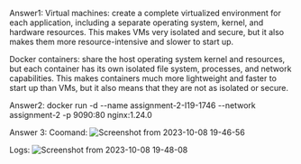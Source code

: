 Answer1:
Virtual machines: create a complete virtualized environment for each application, including a separate operating system, kernel, and hardware resources. This makes VMs very isolated and secure, but it also makes them more resource-intensive and slower to start up.

Docker containers: share the host operating system kernel and resources, but each container has its own isolated file system, processes, and network capabilities. This makes containers much more lightweight and faster to start up than VMs, but it also means that they are not as isolated or secure.

Answer2:
docker run -d --name assignment-2-I19-1746 --network assignment-2 -p 9090:80 nginx:1.24.0

Answer 3:
Coomand:
![Screenshot from 2023-10-08 19-46-56](https://github.com/kahootali/first-contributions/assets/115140827/c9f347b2-50e2-408e-90ef-c44dc8a66a06)


Logs:
![Screenshot from 2023-10-08 19-48-08](https://github.com/kahootali/first-contributions/assets/115140827/59e28a26-17a7-4616-a1b1-bd75f52cf39c)

